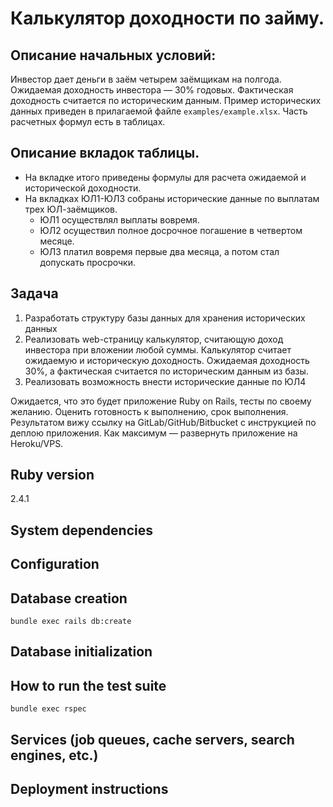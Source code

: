 # Калькулятор доходности по займу.

## Описание начальных условий:

Инвестор дает деньги в заём четырем заёмщикам на полгода. Ожидаемая доходность
инвестора — 30% годовых. Фактическая доходность считается по историческим
данным. Пример исторических данных приведен в прилагаемой файле
`examples/example.xlsx`. Часть расчетных формул есть в таблицах.

## Описание вкладок таблицы.

* На вкладке итого приведены формулы для расчета ожидаемой и исторической
доходности.
* На вкладках ЮЛ1-ЮЛ3 собраны исторические данные по выплатам трех ЮЛ-заёмщиков.
  * ЮЛ1 осуществлял выплаты вовремя.
  * ЮЛ2 осуществил полное досрочное погашение в четвертом месяце.
  * ЮЛ3 платил вовремя первые два месяца, а потом стал допускать просрочки.

## Задача

1. Разработать структуру базы данных для хранения исторических данных
2. Реализовать web-страницу калькулятор, считающую доход инвестора при вложении
любой суммы. Калькулятор считает ожидаемую и историческую доходность. Ожидаемая
доходность 30%, а фактическая считается по историческим данным из базы.
3. Реализовать возможность внести исторические данные по ЮЛ4

Ожидается, что это будет приложение Ruby on Rails, тесты по своему желанию.
Оценить готовность к выполнению, срок выполнения. Результатом вижу ссылку
на GitLab/GitHub/Bitbucket с инструкцией по деплою приложения. Как максимум —
развернуть приложение на Heroku/VPS.

## Ruby version

2.4.1

## System dependencies

## Configuration

## Database creation

`bundle exec rails db:create`

## Database initialization

## How to run the test suite

`bundle exec rspec`

## Services (job queues, cache servers, search engines, etc.)

## Deployment instructions
